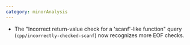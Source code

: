 ```yaml
---
category: minorAnalysis
---
```

* The "Incorrect return-value check for a 'scanf'-like function" query (`cpp/incorrectly-checked-scanf`) now recognizes more EOF checks.
